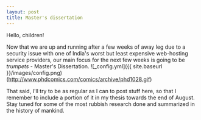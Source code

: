```yaml
---
layout: post
title: Master's dissertation
---
```


Hello, children!

Now that we are up and running after a few weeks of away leg due to a security issue with one of India's worst but least expensive web-hosting service providers, our main focus for the next few weeks is going to be *trumpets* - Master's Dissertation.
![_config.yml]({{ site.baseurl }}/images/config.png)
(http://www.phdcomics.com/comics/archive/phd1028.gif)

That said, I'll try to be as regular as I can to post stuff here, so that I remember to include a portion of it in my thesis towards the end of August. Stay tuned for some of the most rubbish research done and summarized in the history of mankind.
